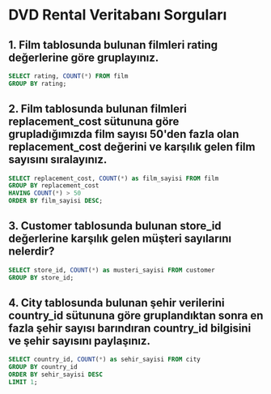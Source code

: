 
# DVD Rental Veritabanı Sorguları

## 1. Film tablosunda bulunan filmleri rating değerlerine göre gruplayınız.
```sql
SELECT rating, COUNT(*) FROM film
GROUP BY rating;
```
## 2. Film tablosunda bulunan filmleri replacement_cost sütununa göre grupladığımızda film sayısı 50'den fazla olan replacement_cost değerini ve karşılık gelen film sayısını sıralayınız.
```sql
SELECT replacement_cost, COUNT(*) as film_sayisi FROM film
GROUP BY replacement_cost
HAVING COUNT(*) > 50
ORDER BY film_sayisi DESC;
```
## 3. Customer tablosunda bulunan store_id değerlerine karşılık gelen müşteri sayılarını nelerdir?
```sql
SELECT store_id, COUNT(*) as musteri_sayisi FROM customer
GROUP BY store_id;
```
## 4. City tablosunda bulunan şehir verilerini country_id sütununa göre gruplandıktan sonra en fazla şehir sayısı barındıran country_id bilgisini ve şehir sayısını paylaşınız.
```sql
SELECT country_id, COUNT(*) as sehir_sayisi FROM city
GROUP BY country_id
ORDER BY sehir_sayisi DESC
LIMIT 1;
```